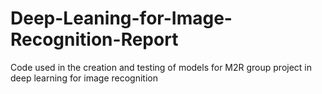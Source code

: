 # Deep-Leaning-for-Image-Recognition-Report
Code used in the creation and testing of models for M2R group project in deep learning for image recognition
